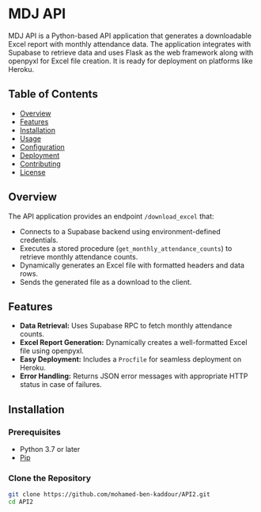 # MDJ API

MDJ API is a Python-based API application that generates a downloadable Excel report with monthly attendance data. The application integrates with Supabase to retrieve data and uses Flask as the web framework along with openpyxl for Excel file creation. It is ready for deployment on platforms like Heroku.

## Table of Contents

- [Overview](#overview)
- [Features](#features)
- [Installation](#installation)
- [Usage](#usage)
- [Configuration](#configuration)
- [Deployment](#deployment)
- [Contributing](#contributing)
- [License](#license)

## Overview

The API application provides an endpoint `/download_excel` that:
- Connects to a Supabase backend using environment-defined credentials.
- Executes a stored procedure (`get_monthly_attendance_counts`) to retrieve monthly attendance counts.
- Dynamically generates an Excel file with formatted headers and data rows.
- Sends the generated file as a download to the client.

## Features

- **Data Retrieval:** Uses Supabase RPC to fetch monthly attendance counts.
- **Excel Report Generation:** Dynamically creates a well-formatted Excel file using openpyxl.
- **Easy Deployment:** Includes a `Procfile` for seamless deployment on Heroku.
- **Error Handling:** Returns JSON error messages with appropriate HTTP status in case of failures.

## Installation

### Prerequisites

- Python 3.7 or later
- [Pip](https://pip.pypa.io/en/stable/installation/)

### Clone the Repository

```bash
git clone https://github.com/mohamed-ben-kaddour/API2.git
cd API2
